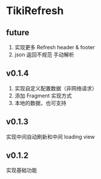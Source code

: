 # TikiRefresh


## future
1. 实现更多 Refresh header & footer
2. json 返回不规范 手动解析



## v0.1.4
1. 实现自定义配置数据（非网络请求）
2. 添加 Fragment 实现方式
3. 本地的数据，也可支持

## v0.1.3

实现中间自动刷新和中间 loading view


## v0.1.2 

实现基础功能